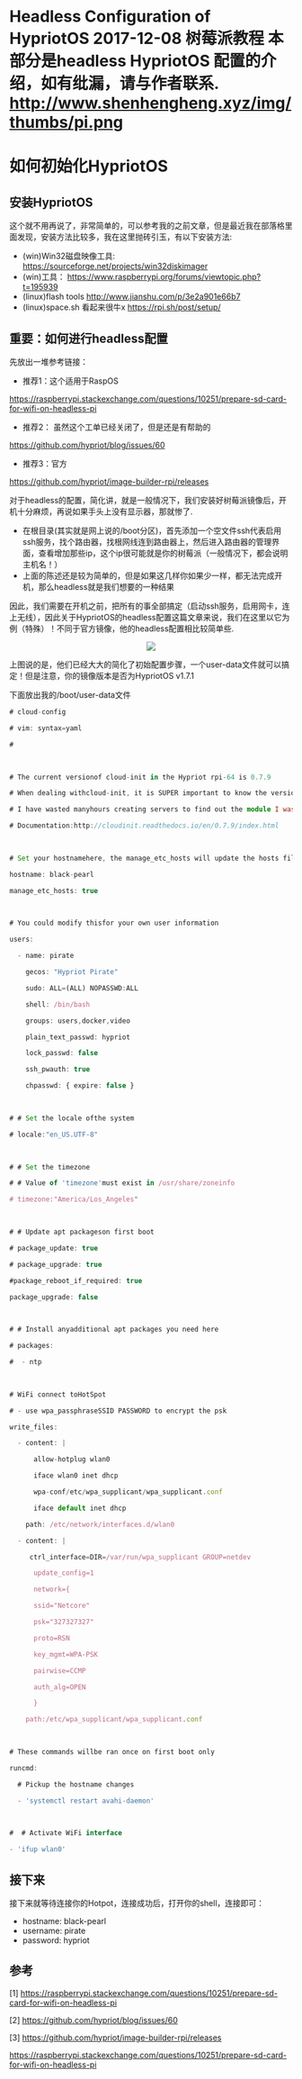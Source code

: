 Headless Configuration of HypriotOS
2017-12-08
树莓派教程
本部分是headless HypriotOS 配置的介绍，如有纰漏，请与作者联系.
http://www.shenhengheng.xyz/img/thumbs/pi.png
===

# 如何初始化HypriotOS

## 安装HypriotOS

这个就不用再说了，非常简单的，可以参考我的之前文章，但是最近我在部落格里面发现，安装方法比较多，我在这里抛砖引玉，有以下安装方法:

- (win)Win32磁盘映像工具: <https://sourceforge.net/projects/win32diskimager>
- (win)工具： https://www.raspberrypi.org/forums/viewtopic.php?t=195939
- (linux)flash tools http://www.jianshu.com/p/3e2a901e66b7
- (linux)space.sh 看起来很牛x <https://rpi.sh/post/setup/>

## 重要：如何进行headless配置

先放出一堆参考链接：

- 推荐1：这个适用于RaspOS

<https://raspberrypi.stackexchange.com/questions/10251/prepare-sd-card-for-wifi-on-headless-pi>

- 推荐2： 虽然这个工单已经关闭了，但是还是有帮助的

<https://github.com/hypriot/blog/issues/60>

- 推荐3：官方 

<https://github.com/hypriot/image-builder-rpi/releases>

对于headless的配置，简化讲，就是一般情况下，我们安装好树莓派镜像后，开机十分麻烦，再说如果手头上没有显示器，那就惨了.

- 在根目录(其实就是网上说的/boot分区)，首先添加一个空文件ssh代表启用ssh服务，找个路由器，找根网线连到路由器上，然后进入路由器的管理界面，查看增加那些ip，这个ip很可能就是你的树莓派（一般情况下，都会说明主机名！）
- 上面的陈述还是较为简单的，但是如果这几样你如果少一样，都无法完成开机，那么headless就是我们想要的一种结果

因此，我们需要在开机之前，把所有的事全部搞定（启动ssh服务，启用网卡，连上无线），因此关于HypriotOS的headless配置这篇文章来说，我们在这里以它为例（特殊）！不同于官方镜像，他的headless配置相比较简单些.

<div align="center">
<img src="http://www.shenhengheng.xyz/img/posts/12/release.png" >
</div>

上图说的是，他们已经大大的简化了初始配置步骤，一个user-data文件就可以搞定！但是注意，你的镜像版本是否为HypriotOS v1.7.1

下面放出我的/boot/user-data文件

```typescript
# cloud-config

# vim: syntax=yaml

#

 

# The current versionof cloud-init in the Hypriot rpi-64 is 0.7.9

# When dealing withcloud-init, it is SUPER important to know the version

# I have wasted manyhours creating servers to find out the module I was trying to use wasn't in thecloud-init version I had

# Documentation:http://cloudinit.readthedocs.io/en/0.7.9/index.html

 

# Set your hostnamehere, the manage_etc_hosts will update the hosts file entries as well

hostname: black-pearl

manage_etc_hosts: true

 

# You could modify thisfor your own user information

users:

  - name: pirate

    gecos: "Hypriot Pirate"

    sudo: ALL=(ALL) NOPASSWD:ALL

    shell: /bin/bash

    groups: users,docker,video

    plain_text_passwd: hypriot

    lock_passwd: false

    ssh_pwauth: true

    chpasswd: { expire: false }

 

# # Set the locale ofthe system

# locale:"en_US.UTF-8"

 

# # Set the timezone

# # Value of 'timezone'must exist in /usr/share/zoneinfo

# timezone:"America/Los_Angeles"

 

# # Update apt packageson first boot

# package_update: true

# package_upgrade: true

#package_reboot_if_required: true

package_upgrade: false

 

# # Install anyadditional apt packages you need here

# packages:

#  - ntp

 

# WiFi connect toHotSpot

# - use wpa_passphraseSSID PASSWORD to encrypt the psk

write_files:

  - content: |

      allow-hotplug wlan0

      iface wlan0 inet dhcp

      wpa-conf/etc/wpa_supplicant/wpa_supplicant.conf

      iface default inet dhcp

    path: /etc/network/interfaces.d/wlan0

  - content: |

     ctrl_interface=DIR=/var/run/wpa_supplicant GROUP=netdev

      update_config=1

      network={

      ssid="Netcore"

      psk="327327327"

      proto=RSN

      key_mgmt=WPA-PSK

      pairwise=CCMP

      auth_alg=OPEN

      }

    path:/etc/wpa_supplicant/wpa_supplicant.conf

 

# These commands willbe ran once on first boot only

runcmd:

  # Pickup the hostname changes

  - 'systemctl restart avahi-daemon'

 

#  # Activate WiFi interface

- 'ifup wlan0'
```

## 接下来

接下来就等待连接你的Hotpot，连接成功后，打开你的shell，连接即可：

- hostname: black-pearl
- username: pirate
- password: hypriot



##  参考

[1] https://raspberrypi.stackexchange.com/questions/10251/prepare-sd-card-for-wifi-on-headless-pi

[2] https://github.com/hypriot/blog/issues/60

[3] https://github.com/hypriot/image-builder-rpi/releases

<https://raspberrypi.stackexchange.com/questions/10251/prepare-sd-card-for-wifi-on-headless-pi>